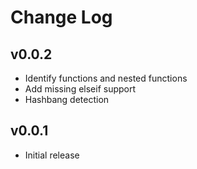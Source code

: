 # Change Log

## v0.0.2

- Identify functions and nested functions
- Add missing elseif support
- Hashbang detection

## v0.0.1

- Initial release